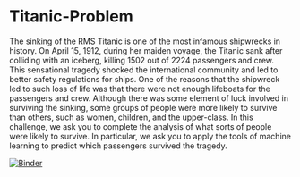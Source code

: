 # Titanic-Problem
The sinking of the RMS Titanic is one of the most infamous shipwrecks in history.  On April 15, 1912, during her maiden voyage, the Titanic sank after colliding with an iceberg, killing 1502 out of 2224 passengers and crew. This sensational tragedy shocked the international community and led to better safety regulations for ships.  One of the reasons that the shipwreck led to such loss of life was that there were not enough lifeboats for the passengers and crew. Although there was some element of luck involved in surviving the sinking, some groups of people were more likely to survive than others, such as women, children, and the upper-class.  In this challenge, we ask you to complete the analysis of what sorts of people were likely to survive. In particular, we ask you to apply the tools of machine learning to predict which passengers survived the tragedy.

[![Binder](https://mybinder.org/badge_logo.svg)](https://mybinder.org/v2/gh/jyolals/master)
